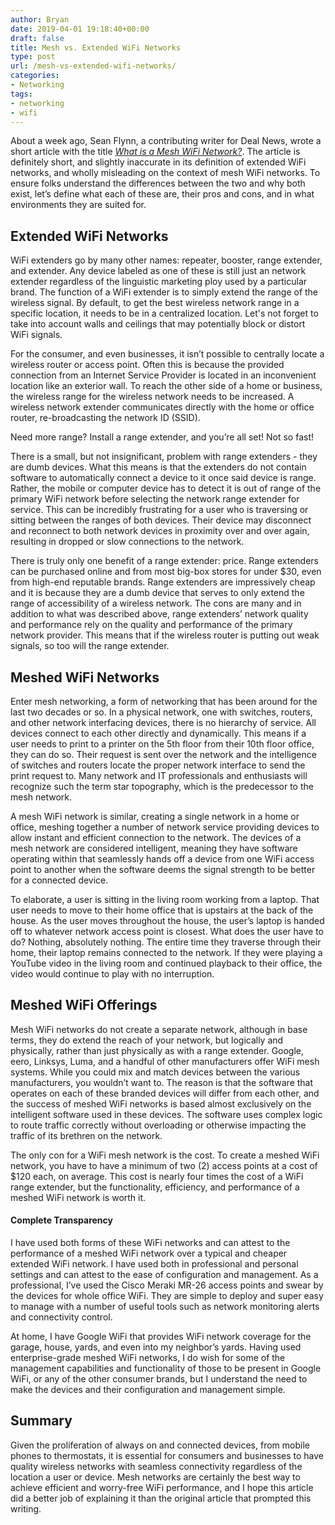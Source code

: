 ```yaml
---
author: Bryan
date: 2019-04-01 19:18:40+00:00
draft: false
title: Mesh vs. Extended WiFi Networks
type: post
url: /mesh-vs-extended-wifi-networks/
categories:
- Networking
tags:
- networking
- wifi
---
```


About a week ago, Sean Flynn, a contributing writer for Deal News, wrote a short article with the title *[What is a Mesh WiFi Network?](https://www.dealnews.com/features/WiFi/What-Is-Mesh-WiFi/)*. The article is definitely short, and slightly inaccurate in its definition of extended WiFi networks, and wholly misleading on the context of mesh WiFi networks. To ensure folks understand the differences between the two and why both exist, let’s define what each of these are, their pros and cons, and in what environments they are suited for.

## Extended WiFi Networks

WiFi extenders go by many other names: repeater, booster, range extender, and extender. Any device labeled as one of these is still just an network extender regardless of the linguistic marketing ploy used by a particular brand. The function of a WiFi extender is to simply extend the range of the wireless signal. By default, to get the best wireless network range in a specific location, it needs to be in a centralized location. Let's not forget to take into account walls and ceilings that may potentially block or distort WiFi signals.

For the consumer, and even businesses, it isn’t possible to centrally locate a wireless router or access point. Often this is because the provided connection from an Internet Service Provider is located in an inconvenient location like an exterior wall. To reach the other side of a home or business, the wireless range for the wireless network needs to be increased. A wireless network extender communicates directly with the home or office router, re-broadcasting the network ID (SSID).

Need more range? Install a range extender, and you’re all set! Not so fast!

There is a small, but not insignificant, problem with range extenders - they are dumb devices. What this means is that the extenders do not contain software to automatically connect a device to it once said device is range. Rather, the mobile or computer device has to detect it is out of range of the primary WiFi network before selecting the network range extender for service. This can be incredibly frustrating for a user who is traversing or sitting between the ranges of both devices. Their device may disconnect and reconnect to both network devices in proximity over and over again, resulting in dropped or slow connections to the network.

There is truly only one benefit of a range extender: price. Range extenders can be purchased online and from most big-box stores for under $30, even from high-end reputable brands. Range extenders are impressively cheap and it is because they are a dumb device that serves to only extend the range of accessibility of a wireless network. The cons are many and in addition to what was described above, range extenders’ network quality and performance rely on the quality and performance of the primary network provider. This means that if the wireless router is putting out weak signals, so too will the range extender.

## Meshed WiFi Networks

Enter mesh networking, a form of networking that has been around for the last two decades or so. In a physical network, one with switches, routers, and other network interfacing devices, there is no hierarchy of service. All devices connect to each other directly and dynamically. This means if a user needs to print to a printer on the 5th floor from their 10th floor office, they can do so. Their request is sent over the network and the intelligence of switches and routers locate the proper network interface to send the print request to. Many network and IT professionals and enthusiasts will recognize such the term star topography, which is the predecessor to the mesh network.

A mesh WiFi network is similar, creating a single network in a home or office, meshing together a number of network service providing devices to allow instant and efficient connection to the network. The devices of a mesh network are considered intelligent, meaning they have software operating within that seamlessly hands off a device from one WiFi access point to another when the software deems the signal strength to be better for a connected device.

To elaborate, a user is sitting in the living room working from a laptop. That user needs to move to their home office that is upstairs at the back of the house. As the user moves throughout the house, the user’s laptop is handed off to whatever network access point is closest. What does the user have to do? Nothing, absolutely nothing. The entire time they traverse through their home, their laptop remains connected to the network. If they were playing a YouTube video in the living room and continued playback to their office, the video would continue to play with no interruption.

## Meshed WiFi Offerings

Mesh WiFi networks do not create a separate network, although in base terms, they do extend the reach of your network, but logically and physically, rather than just physically as with a range extender. Google, eero, Linksys, Luma, and a handful of other manufacturers offer WiFi mesh systems. While you could mix and match devices between the various manufacturers, you wouldn’t want to. The reason is that the software that operates on each of these branded devices will differ from each other, and the success of meshed WiFi networks is based almost exclusively on the intelligent software used in these devices. The software uses complex logic to route traffic correctly without overloading or otherwise impacting the traffic of its brethren on the network.

The only con for a WiFi mesh network is the cost. To create a meshed WiFi network, you have to have a minimum of two (2) access points at a cost of $120 each, on average. This cost is nearly four times the cost of a WiFi range extender, but the functionality, efficiency, and performance of a meshed WiFi network is worth it.

#### Complete Transparency

I have used both forms of these WiFi networks and can attest to the performance of a meshed WiFi network over a typical and cheaper extended WiFi network. I have used both in professional and personal settings and can attest to the ease of configuration and management. As a professional, I’ve used the Cisco Meraki MR-26 access points and swear by the devices for whole office WiFi. They are simple to deploy and super easy to manage with a number of useful tools such as network monitoring alerts and connectivity control.

At home, I have Google WiFi that provides WiFi network coverage for the garage, house, yards, and even into my neighbor’s yards. Having used enterprise-grade meshed WiFi networks, I do wish for some of the management capabilities and functionality of those to be present in Google WiFi, or any of the other consumer brands, but I understand the need to make the devices and their configuration and management simple.

## Summary

Given the proliferation of always on and connected devices, from mobile phones to thermostats, it is essential for consumers and businesses to have quality wireless networks with seamless connectivity regardless of the location a user or device. Mesh networks are certainly the best way to achieve efficient and worry-free WiFi performance, and I hope this article did a better job of explaining it than the original article that prompted this writing.